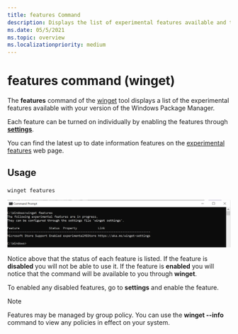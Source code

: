 ```yaml
---
title: features Command
description: Displays the list of experimental features available and the state.
ms.date: 05/5/2021
ms.topic: overview
ms.localizationpriority: medium
---
```


# features command (winget)

The **features** command of the [winget](index.md) tool displays a list of the experimental features available with your version of the Windows Package Manager.

Each feature can be turned on individually by enabling the features through [**settings**](./settings.md).

You can find the latest up to date information features on the [experimental features](https://aka.ms/winget-experimentalfeatures) web page.

## Usage

`winget features`

![features command](./images/features.png)

Notice above that the status of each feature is listed. If the feature is **disabled** you will not be able to use it. If the feature is **enabled** you will notice that the command will be available to you through **winget**.

To enabled any disabled features, go to **settings** and enable the feature.

> [!NOTE]
> Features may be managed by group policy. You can use the **winget --info** command to view any policies in effect on your system.
